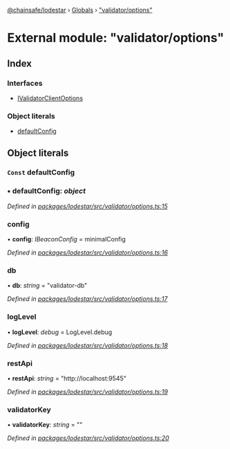 [@chainsafe/lodestar](../README.md) › [Globals](../globals.md) › ["validator/options"](_validator_options_.md)

# External module: "validator/options"

## Index

### Interfaces

* [IValidatorClientOptions](../interfaces/_validator_options_.ivalidatorclientoptions.md)

### Object literals

* [defaultConfig](_validator_options_.md#const-defaultconfig)

## Object literals

### `Const` defaultConfig

### ▪ **defaultConfig**: *object*

*Defined in [packages/lodestar/src/validator/options.ts:15](https://github.com/ChainSafe/lodestar/blob/2c3cae978/packages/lodestar/src/validator/options.ts#L15)*

###  config

• **config**: *IBeaconConfig* = minimalConfig

*Defined in [packages/lodestar/src/validator/options.ts:16](https://github.com/ChainSafe/lodestar/blob/2c3cae978/packages/lodestar/src/validator/options.ts#L16)*

###  db

• **db**: *string* = "validator-db"

*Defined in [packages/lodestar/src/validator/options.ts:17](https://github.com/ChainSafe/lodestar/blob/2c3cae978/packages/lodestar/src/validator/options.ts#L17)*

###  logLevel

• **logLevel**: *debug* = LogLevel.debug

*Defined in [packages/lodestar/src/validator/options.ts:18](https://github.com/ChainSafe/lodestar/blob/2c3cae978/packages/lodestar/src/validator/options.ts#L18)*

###  restApi

• **restApi**: *string* = "http://localhost:9545"

*Defined in [packages/lodestar/src/validator/options.ts:19](https://github.com/ChainSafe/lodestar/blob/2c3cae978/packages/lodestar/src/validator/options.ts#L19)*

###  validatorKey

• **validatorKey**: *string* = ""

*Defined in [packages/lodestar/src/validator/options.ts:20](https://github.com/ChainSafe/lodestar/blob/2c3cae978/packages/lodestar/src/validator/options.ts#L20)*
